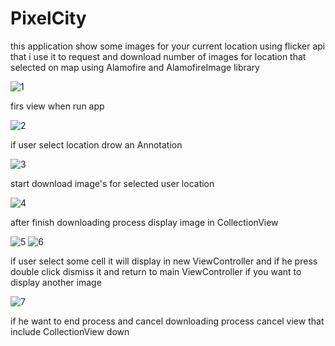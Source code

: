 # PixelCity
this application show some images for your current location using flicker api that i use it to request 
and download  number of images for location that selected on map using Alamofire and AlamofireImage library


![1](https://user-images.githubusercontent.com/28659588/52471939-c9140080-2b9a-11e9-9997-b693f7fc5b02.png)

firs view when run app

![2](https://user-images.githubusercontent.com/28659588/52471940-ca452d80-2b9a-11e9-8c0b-ccc5603a3af8.png)


if user select location drow an Annotation   

![3](https://user-images.githubusercontent.com/28659588/52471941-ca452d80-2b9a-11e9-80a2-b85a9904018e.png)



start download image's for selected user location

![4](https://user-images.githubusercontent.com/28659588/52471943-caddc400-2b9a-11e9-9f30-efd538aa8907.png)


after finish downloading process display image in CollectionView

![5](https://user-images.githubusercontent.com/28659588/52471946-cb765a80-2b9a-11e9-83b2-f8502aa73aab.png)
![6](https://user-images.githubusercontent.com/28659588/52471947-cca78780-2b9a-11e9-8cde-313c4f14216b.png)



if user select some cell it will display in new ViewController and if he press double click dismiss it and return to main ViewController if you want to display another image


![7](https://user-images.githubusercontent.com/28659588/52471953-cf09e180-2b9a-11e9-80e5-b83999c2d12b.png)




if he want to end process and cancel downloading process cancel view that include CollectionView down



